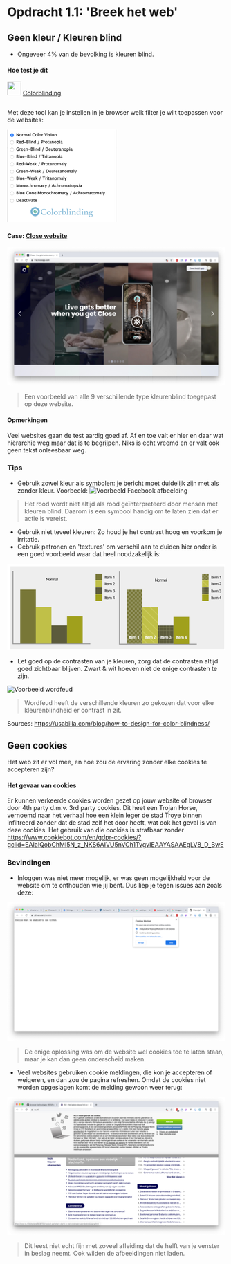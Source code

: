 # Opdracht 1.1: 'Breek het web'
## Geen kleur / Kleuren blind
- Ongeveer 4% van de bevolking is kleuren blind. 

#### Hoe test je dit
<img src="https://lh3.googleusercontent.com/ef8esNNec6LMe5UdnvqrIH1cNUiIzeLU01mos34d_BTOk9C7uxvWt1UcgXE_1FCgp7BWcWmb3w=w128-h128-e365" width="32" height="32" style="display: inline"/>
<p style="display: inline-block"><a href="https://chrome.google.com/webstore/detail/colorblinding/dgbgleaofjainknadoffbjkclicbbgaa">Colorblinding</a></p>

Met deze tool kan je instellen in je browser welk filter je wilt toepassen voor de websites:

<img src="img/colorblinding.jpg" width="50%"/>

#### Case: [Close website](https://thecloseapp.com)
![Close website side-by-side alle verschillende kleuren](img/colorblind.jpg)
> Een voorbeeld van alle 9 verschillende type kleurenblind toegepast op deze website.

#### Opmerkingen
Veel websites gaan de test aardig goed af. Af en toe valt er hier en daar wat hiërarchie weg maar dat is te begrijpen. Niks is echt vreemd en er valt ook geen tekst onleesbaar weg.

### Tips
- Gebruik zowel kleur als symbolen: je bericht moet duidelijk zijn met als zonder kleur. Voorbeeld: 
![Voorbeeld Facebook afbeelding](https://usabilla.com/blog/wp-content/uploads/2015/11/Screen-Shot-2017-01-17-at-16.18.50.png)
> Het rood wordt niet altijd als rood geïnterpreteerd door mensen met kleuren blind. Daarom is een symbool handig om te laten zien dat er actie is vereist.
- Gebruik niet teveel kleuren: Zo houd je het contrast hoog en voorkom je irritatie.
- Gebruik patronen en 'textures' om verschil aan te duiden hier onder is een goed voorbeeld waar dat heel noodzakelijk is:

![Two graphs showing the difference between using textures and patterns and just using colors.](img/graph.jpg)
- Let goed op de contrasten van je kleuren, zorg dat de contrasten altijd goed zichtbaar blijven. Zwart & wit hoeven niet de enige contrasten te zijn.

![Voorbeeld wordfeud](https://usabilla.com/blog/wp-content/uploads/2015/11/Screen-Shot-2017-01-17-at-16.56.22-2.png)
> Wordfeud heeft de verschillende kleuren zo gekozen dat voor elke kleurenblindheid er contrast in zit.

Sources:
https://usabilla.com/blog/how-to-design-for-color-blindness/

## Geen cookies 
Het web zit er vol mee, en hoe zou de ervaring zonder elke cookies te accepteren zijn?

#### Het gevaar van cookies
Er kunnen verkeerde cookies worden gezet op jouw website of browser door 4th party d.m.v. 3rd party cookies. Dit heet een Trojan Horse, vernoemd naar het verhaal hoe een klein leger de stad Troye binnen infiltreerd zonder dat de stad zelf het door heeft, wat ook het geval is van deze cookies. Het gebruik van die cookies is strafbaar zonder 
https://www.cookiebot.com/en/gdpr-cookies/?gclid=EAIaIQobChMI5N_z_NKS6AIVU5nVCh1TvgvIEAAYASAAEgLV8_D_BwE

### Bevindingen
- Inloggen was niet meer mogelijk, er was geen mogelijkheid voor de website om te onthouden wie jij bent. Dus liep je tegen issues aan zoals deze:

![Github needs the cookie](img/github.jpg)
>De enige oplossing was om de website wel cookies toe te laten staan, maar je kan dan geen onderscheid maken.

- Veel websites gebruiken cookie meldingen, die kon je accepteren of weigeren, en dan zou de pagina refreshen. Omdat de cookies niet worden opgeslagen komt de melding gewoon weer terug:

![Cookie melding is vervelend](img/cookienotice.jpg)
> Dit leest niet echt fijn met zoveel afleiding dat de helft van je venster in beslag neemt. Ook wilden de afbeeldingen niet laden.
